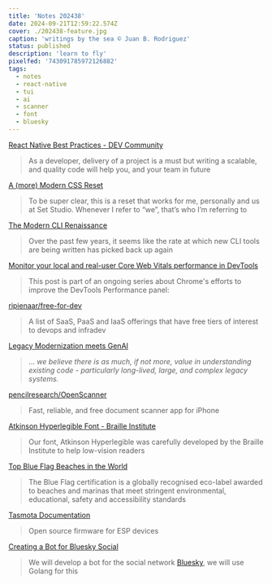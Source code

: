 ```yaml
---
title: 'Notes 202438'
date: 2024-09-21T12:59:22.574Z
cover: ./202438-feature.jpg
caption: 'writings by the sea © Juan B. Rodriguez'
status: published
description: 'learn to fly'
pixelfed: '743091785972126882'
tags:
  - notes
  - react-native
  - tui
  - ai
  - scanner
  - font
  - bluesky
---
```


[React Native Best Practices - DEV Community](https://dev.to/hellonehha/react-native-code-practices-6dl)

> As a developer, delivery of a project is a must but writing a scalable, and quality code will help you, and your team in future

[A (more) Modern CSS Reset](https://piccalil.li/blog/a-more-modern-css-reset/?utm_source=tldrnewsletter)

> To be super clear, this is a reset that works for me, personally and us at Set Studio. Whenever I refer to “we”, that’s who I’m referring to

[The Modern CLI Renaissance](https://gabevenberg.com/posts/cli-renaissance/?ref=labnotes.org)

> Over the past few years, it seems like the rate at which new CLI tools are being written has picked back up again

[Monitor your local and real-user Core Web Vitals performance in DevTools](https://developer.chrome.com/blog/devtools-realtime-cwv)

> This post is part of an ongoing series about Chrome's efforts to improve the DevTools Performance panel:

[ripienaar/free-for-dev](https://github.com/ripienaar/free-for-dev?tab=readme-ov-file#analytics-events-and-statistics)

> A list of SaaS, PaaS and IaaS offerings that have free tiers of interest to devops and infradev

[Legacy Modernization meets GenAI](https://martinfowler.com/articles/legacy-modernization-gen-ai.html#ReverseEngineeringDrawingOutLow-levelRequirements)

> ... _we believe there is as much, if not more, value in understanding existing code - particularly long-lived, large, and complex legacy systems._

[pencilresearch/OpenScanner](https://github.com/pencilresearch/OpenScanner)

> Fast, reliable, and free document scanner app for iPhone

[Atkinson Hyperlegible Font - Braille Institute](https://www.brailleinstitute.org/freefont/)

> Our font, Atkinson Hyperlegible was carefully developed by the Braille Institute to help low-vision readers

[Top Blue Flag Beaches in the World](https://mossandfog.com/top-blue-flag-beaches-in-the-world/)

> The Blue Flag certification is a globally recognised eco-label awarded to beaches and marinas that meet stringent environmental, educational, safety and accessibility standards

[Tasmota Documentation](https://tasmota.github.io/docs/)

> Open source firmware for ESP devices

[Creating a Bot for Bluesky Social](https://dev.to/wiliamvj/creating-a-bot-for-bluesky-social-496p)

> We will develop a bot for the social network [Bluesky](https://bsky.app/), we will use Golang for this

